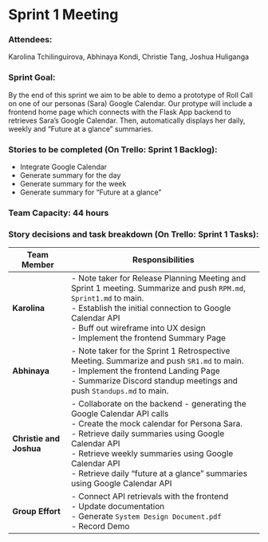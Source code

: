 # Sprint 1 Meeting

### Attendees: 
Karolina Tchilinguirova, Abhinaya Kondi, Christie Tang, Joshua Huliganga 

### Sprint Goal:
By the end of this sprint we aim to be able to demo a prototype of Roll Call on one of our personas (Sara) Google Calendar. Our protype will include a frontend home page which connects with the Flask App backend to retrieves Sara’s Google Calendar. Then, automatically displays her daily, weekly and  “Future at a glance” summaries. 

### Stories to be completed (On Trello: Sprint 1 Backlog):

- Integrate Google Calendar
- Generate summary for the day
- Generate summary for the week
- Generate summary for “Future at a glance”

### Team Capacity: 44 hours 

### Story decisions and task breakdown (On Trello: Sprint 1 Tasks):

| Team Member       | Responsibilities                                                                                           |
|-------------------|-----------------------------------------------------------------------------------------------------------|
| **Karolina**      | - Note taker for Release Planning Meeting and Sprint 1 meeting. Summarize and push `RPM.md`, `Sprint1.md` to main.<br> - Establish the initial connection to Google Calendar API<br> - Buff out wireframe into UX design<br> - Implement the frontend Summary Page |
| **Abhinaya**      | - Note taker for the Sprint 1 Retrospective Meeting. Summarize and push `SR1.md` to main.<br> - Implement the frontend Landing Page<br> - Summarize Discord standup meetings and push `Standups.md` to main. |
| **Christie and Joshua** | - Collaborate on the backend - generating the Google Calendar API calls<br> - Create the mock calendar for Persona Sara.<br> - Retrieve daily summaries using Google Calendar API<br> - Retrieve weekly summaries using Google Calendar API<br> - Retrieve daily “future at a glance” summaries using Google Calendar API |
| **Group Effort**  | - Connect API retrievals with the frontend<br> - Update documentation<br> - Generate `System Design Document.pdf`<br> - Record Demo |

